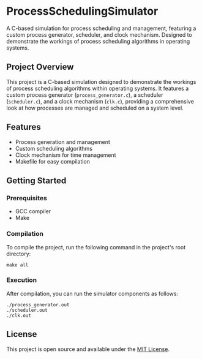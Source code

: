 # ProcessSchedulingSimulator
A C-based simulation for process scheduling and management, featuring a custom process generator, scheduler, and clock mechanism. Designed to demonstrate the workings of process scheduling algorithms in operating systems.

## Project Overview
This project is a C-based simulation designed to demonstrate the workings of process scheduling algorithms within operating systems. It features a custom process generator (`process_generator.c`), a scheduler (`scheduler.c`), and a clock mechanism (`clk.c`), providing a comprehensive look at how processes are managed and scheduled on a system level.

## Features
- Process generation and management
- Custom scheduling algorithms
- Clock mechanism for time management
- Makefile for easy compilation

## Getting Started

### Prerequisites
- GCC compiler
- Make

### Compilation
To compile the project, run the following command in the project's root directory:
```
make all
```

### Execution
After compilation, you can run the simulator components as follows:
```
./process_generator.out
./scheduler.out
./clk.out
```


## License
This project is open source and available under the [MIT License](LICENSE).

